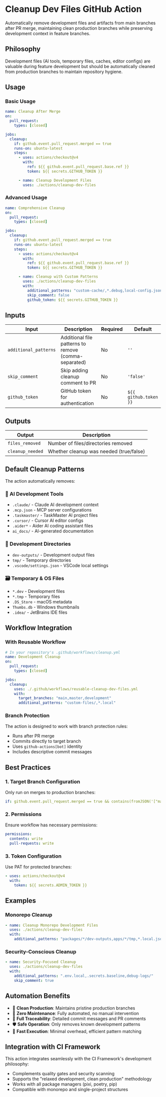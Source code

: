 # Cleanup Dev Files GitHub Action

Automatically remove development files and artifacts from main branches after PR merge, maintaining clean production branches while preserving development context in feature branches.

## Philosophy

Development files (AI tools, temporary files, caches, editor configs) are valuable during feature development but should be automatically cleaned from production branches to maintain repository hygiene.

## Usage

### Basic Usage

```yaml
name: Cleanup After Merge
on:
  pull_request:
    types: [closed]

jobs:
  cleanup:
    if: github.event.pull_request.merged == true
    runs-on: ubuntu-latest
    steps:
      - uses: actions/checkout@v4
        with:
          ref: ${{ github.event.pull_request.base.ref }}
          token: ${{ secrets.GITHUB_TOKEN }}

      - name: Cleanup Development Files
        uses: ./actions/cleanup-dev-files
```

### Advanced Usage

```yaml
name: Comprehensive Cleanup
on:
  pull_request:
    types: [closed]

jobs:
  cleanup:
    if: github.event.pull_request.merged == true
    runs-on: ubuntu-latest
    steps:
      - uses: actions/checkout@v4
        with:
          ref: ${{ github.event.pull_request.base.ref }}
          token: ${{ secrets.GITHUB_TOKEN }}

      - name: Cleanup with Custom Patterns
        uses: ./actions/cleanup-dev-files
        with:
          additional_patterns: "custom-cache/,*.debug,local-config.json"
          skip_comment: false
          github_token: ${{ secrets.GITHUB_TOKEN }}
```

## Inputs

| Input | Description | Required | Default |
|-------|-------------|----------|---------|
| `additional_patterns` | Additional file patterns to remove (comma-separated) | No | `''` |
| `skip_comment` | Skip adding cleanup comment to PR | No | `'false'` |
| `github_token` | GitHub token for authentication | No | `${{ github.token }}` |

## Outputs

| Output | Description |
|--------|-------------|
| `files_removed` | Number of files/directories removed |
| `cleanup_needed` | Whether cleanup was needed (true/false) |

## Default Cleanup Patterns

The action automatically removes:

### 🤖 AI Development Tools
- `.claude/` - Claude AI development context
- `.mcp.json` - MCP server configurations
- `.taskmaster/` - TaskMaster AI project files
- `.cursor/` - Cursor AI editor configs
- `.aider*` - Aider AI coding assistant files
- `ai_docs/` - AI-generated documentation

### 📁 Development Directories
- `dev-outputs/` - Development output files
- `tmp/` - Temporary directories
- `.vscode/settings.json` - VSCode local settings

### 🗃️ Temporary & OS Files
- `*.dev` - Development files
- `*.tmp` - Temporary files
- `.DS_Store` - macOS metadata
- `Thumbs.db` - Windows thumbnails
- `.idea/` - JetBrains IDE files

## Workflow Integration

### With Reusable Workflow

```yaml
# In your repository's .github/workflows/cleanup.yml
name: Development Cleanup
on:
  pull_request:
    types: [closed]

jobs:
  cleanup:
    uses: ./.github/workflows/reusable-cleanup-dev-files.yml
    with:
      target_branches: "main,master,development"
      additional_patterns: "custom-files/,*.local"
```

### Branch Protection

The action is designed to work with branch protection rules:
- Runs after PR merge
- Commits directly to target branch
- Uses `github-actions[bot]` identity
- Includes descriptive commit messages

## Best Practices

### 1. Target Branch Configuration
Only run on merges to production branches:
```yaml
if: github.event.pull_request.merged == true && contains(fromJSON('["main", "master", "development"]'), github.event.pull_request.base.ref)
```

### 2. Permissions
Ensure workflow has necessary permissions:
```yaml
permissions:
  contents: write
  pull-requests: write
```

### 3. Token Configuration
Use PAT for protected branches:
```yaml
- uses: actions/checkout@v4
  with:
    token: ${{ secrets.ADMIN_TOKEN }}
```

## Examples

### Monorepo Cleanup
```yaml
- name: Cleanup Monorepo Development Files
  uses: ./actions/cleanup-dev-files
  with:
    additional_patterns: "packages/*/dev-outputs,apps/*/tmp,*.local.json"
```

### Security-Conscious Cleanup
```yaml
- name: Security-Focused Cleanup
  uses: ./actions/cleanup-dev-files
  with:
    additional_patterns: ".env.local,.secrets.baseline,debug-logs/"
    skip_comment: true
```

## Automation Benefits

- 🧹 **Clean Production**: Maintains pristine production branches
- 🔄 **Zero Maintenance**: Fully automated, no manual intervention
- 📝 **Full Traceability**: Detailed commit messages and PR comments
- 🛡️ **Safe Operation**: Only removes known development patterns
- 🏃 **Fast Execution**: Minimal overhead, efficient pattern matching

## Integration with CI Framework

This action integrates seamlessly with the CI Framework's development philosophy:
- Complements quality gates and security scanning
- Supports the "relaxed development, clean production" methodology
- Works with all package managers (pixi, poetry, pip)
- Compatible with monorepo and single-project structures